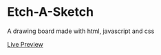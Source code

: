 # Etch-A-Sketch

A drawing board made with html, javascript and css 

[Live Preview](https://beppe94.github.io/Etch-A-Sketch/) 
